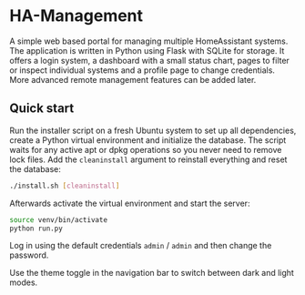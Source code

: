 # HA-Management

A simple web based portal for managing multiple HomeAssistant systems. The application is written in Python using Flask with SQLite for storage. It offers a login system, a dashboard with a small status chart, pages to filter or inspect individual systems and a profile page to change credentials. More advanced remote management features can be added later.

## Quick start

Run the installer script on a fresh Ubuntu system to set up all dependencies, create a Python virtual environment and initialize the database. The script waits for any active apt or dpkg operations so you never need to remove lock files. Add the `cleaninstall` argument to reinstall everything and reset the database:

```bash
./install.sh [cleaninstall]
```

Afterwards activate the virtual environment and start the server:

```bash
source venv/bin/activate
python run.py
```

Log in using the default credentials `admin` / `admin` and then change the password.

Use the theme toggle in the navigation bar to switch between dark and light modes.
